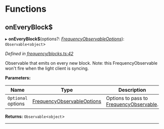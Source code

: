 

# Functions

<a id="oneveryblock_"></a>

##  onEveryBlock$

▸ **onEveryBlock$**(options?: *[FrequencyObservableOptions](../interfaces/_types_.frequencyobservableoptions.md)*): `Observable`<`object`>

*Defined in [frequency/blocks.ts:42](https://github.com/paritytech/js-libs/blob/3946ccd/packages/light.js/src/frequency/blocks.ts#L42)*

Observable that emits on every new block. Note: this FrequencyObservable won't fire when the light client is syncing.

**Parameters:**

| Name | Type | Description |
| ------ | ------ | ------ |
| `Optional` options | [FrequencyObservableOptions](../interfaces/_types_.frequencyobservableoptions.md) |  Options to pass to [FrequencyObservable](../interfaces/_types_.frequencyobservable.md). |

**Returns:** `Observable`<`object`>

___

